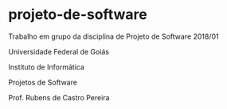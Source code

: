 # projeto-de-software

Trabalho em grupo da disciplina de Projeto de Software 2018/01

Universidade Federal de Goiás

Instituto de Informática

Projetos de Software

Prof. Rubens de Castro Pereira



